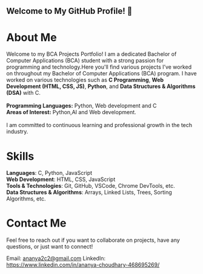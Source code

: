 ## Welcome to My GitHub Profile! 👋
# About Me
Welcome to my BCA Projects Portfolio! I am a dedicated Bachelor of Computer Applications (BCA) student with a strong passion for programming and technology.Here you'll find various projects I’ve worked on throughout my Bachelor of Computer Applications (BCA) program. I have worked on various technologies such as **C Programming**, **Web Development (HTML, CSS, JS)**, **Python**, and **Data Structures & Algorithms (DSA)** with C.
<br><br>**Programming Languages:** Python, Web development and C
<br>
**Areas of Interest:** Python,AI and Web development.<br><br>
I am committed to continuous learning and professional growth in the tech industry. 

# Skills
**Languages**: C, Python, JavaScript
<br>
**Web Development**: HTML, CSS, JavaScript
  <br>
**Tools & Technologies**: Git, GitHub, VSCode, Chrome DevTools, etc.
  <br>
**Data Structures & Algorithms**: Arrays, Linked Lists, Trees, Sorting Algorithms, etc.

# Contact Me
Feel free to reach out if you want to collaborate on projects, have any questions, or just want to connect!

Email: ananya2c2@gmail.com
LinkedIn: https://www.linkedin.com/in/ananya-choudhary-468695269/

